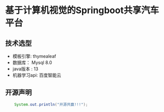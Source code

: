 # 基于计算机视觉的Springboot共享汽车平台

## 技术选型
- 模板引擎: thymealeaf
- 数据库： Mysql 8.0
- java版本 : 13
- 机器学习api: 百度智能云

## 开源声明
``` java
    System.out.println("开源共赢!!!");
```











